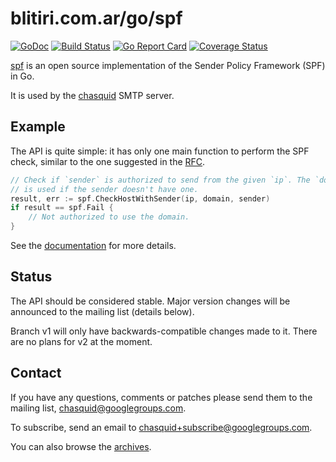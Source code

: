 
# blitiri.com.ar/go/spf

[![GoDoc](https://godoc.org/blitiri.com.ar/go/spf?status.svg)](https://godoc.org/blitiri.com.ar/go/spf)
[![Build Status](https://travis-ci.org/albertito/spf.svg?branch=master)](https://travis-ci.org/albertito/spf)
[![Go Report Card](https://goreportcard.com/badge/github.com/albertito/spf)](https://goreportcard.com/report/github.com/albertito/spf)
[![Coverage Status](https://coveralls.io/repos/github/albertito/spf/badge.svg?branch=next)](https://coveralls.io/github/albertito/spf)

[spf](https://godoc.org/blitiri.com.ar/go/spf) is an open source
implementation of the Sender Policy Framework (SPF) in Go.

It is used by the [chasquid](https://blitiri.com.ar/p/chasquid/) SMTP server.


## Example

The API is quite simple: it has only one main function to perform the SPF
check, similar to the one suggested in the
[RFC](https://tools.ietf.org/html/rfc7208).

```go
// Check if `sender` is authorized to send from the given `ip`. The `domain`
// is used if the sender doesn't have one.
result, err := spf.CheckHostWithSender(ip, domain, sender)
if result == spf.Fail {
	// Not authorized to use the domain.
}
```

See the [documentation](https://godoc.org/blitiri.com.ar/go/spf) for more
details.


## Status

The API should be considered stable. Major version changes will be announced
to the mailing list (details below).

Branch v1 will only have backwards-compatible changes made to it.
There are no plans for v2 at the moment.


## Contact

If you have any questions, comments or patches please send them to the mailing
list, chasquid@googlegroups.com.

To subscribe, send an email to chasquid+subscribe@googlegroups.com.

You can also browse the
[archives](https://groups.google.com/forum/#!forum/chasquid).

